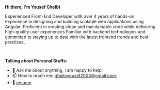 <!--
**yousefgheibi/yousefgheibi** is a ✨ _special_ ✨ repository because its `README.md` (this file) appears on your GitHub profile.
<img src="https://github-readme-stats.vercel.app/api?username=yousefgheibi&show_icons=true&theme=ADD_THEME_HERE" width="400">
Here are some ideas to get you started:

- 🔭 I’m currently working on ...
- 🌱 I’m currently learning ...
- 👯 I’m looking to collaborate on ...
- 🤔 I’m looking for help with ...
- 💬 Ask me about ...
- 📫 How to reach me: ...
- 😄 Pronouns: ...
- ⚡ Fun fact: ...
-->

**Hi there, I'm Yousef Gheibi**

Experienced Front-End Developer with over 4 years of hands-on experience in designing and building scalable web applications using Angular. Proficient in creating clean and maintainable code while delivering high-quality user experiences.Familiar with backend technologies and committed to staying up to date with the latest frontend trends and best practices.
  
</br>



**Talking about Personal Stuffs:**

- 💬 Ask me about anything, I am happy to help;
- 📫 How to reach me: gheibiyousef2000@gmail.com;
- 📝 [resume](https://drive.google.com/file/d/18-6ucft7bmbHC0whFbcQ4n_UlLSOfvdX/view?usp=sharing)

</br>



